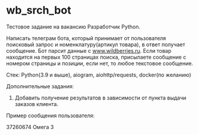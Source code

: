 # wb_srch_bot
Тестовое задание на вакансию Разработчик Python.

Написать телеграм бота, который принимает от пользователя поисковый запрос и номенклатуру(артикул товара),  в ответ получает сообщение. Бот парсит данные с www.wildberries.ru. Если товар находится на первых 100 страницах поиска, присылаете сообщение с номером страницы и позиции, если нет, то любое текстовое сообщение. 

Стек: Python(3.9 и выше), aiogram, aiohttp/requests, docker(по желанию)


Дополнительные задания:
1) Добавить получение результатов в зависимости от пункта выдачи заказов клиента.

Пример сообщения пользователя:

37260674 Омега 3

